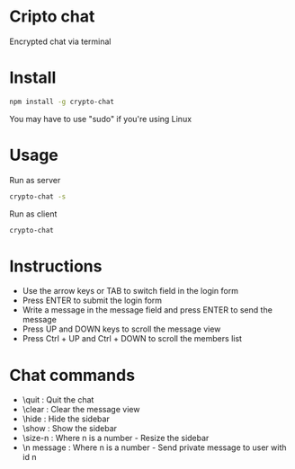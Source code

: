 # Cripto chat
Encrypted chat via terminal

# Install
```bash
npm install -g crypto-chat
```
You may have to use "sudo" if you're using Linux

# Usage

Run as server
```bash
crypto-chat -s
```

Run as client
```bash
crypto-chat
```

# Instructions
- Use the arrow keys or TAB to switch field in the login form
- Press ENTER to submit the login form
- Write a message in the message field and press ENTER to send the message
- Press UP and DOWN keys to scroll the message view
- Press Ctrl + UP and Ctrl + DOWN to scroll the members list

# Chat commands
- \quit : Quit the chat
- \clear : Clear the message view
- \hide : Hide the sidebar
- \show : Show the sidebar
- \size-n : Where n is a number - Resize the sidebar
- \n message : Where n is a number - Send private message to user with  id n
